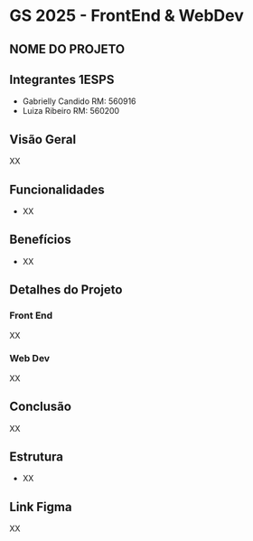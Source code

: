 # GS 2025 - FrontEnd & WebDev 
## NOME DO PROJETO
 
## Integrantes 1ESPS
- Gabrielly Candido RM: 560916
- Luiza Ribeiro RM: 560200

## Visão Geral
XX
 
 
## Funcionalidades
- XX
 
## Benefícios
- XX
 
## Detalhes do Projeto
### Front End
XX
 
### Web Dev 
XX
 
## Conclusão
XX
 
## Estrutura
- XX
 
## Link Figma 
XX
